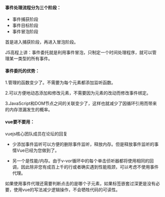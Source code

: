 
#### 事件处理流程分为三个阶段：
 
- 事件捕获阶段
- 事件目标阶段
- 事件冒泡阶段


首是进入捕获阶段，再进入冒泡阶段。

JS高程上讲：事件委托就是利用事件冒泡，只制定一个时间处理程序，就可以管理某一类型的所有事件。



#### 事件委托的优势：

1.管理的函数变少了。不需要为每个元素都添加监听函数。

2.可以方便地动态添加和修改元素，不需要因为元素的改动而修改事件绑定。

3.JavaScript和DOM节点之间的关联变少了，这样也就减少了因循环引用而带来的内存泄漏发生的概率。


#### vue要不要用：

vuejs核心团队成员在论坛的回复

- 少添加事件监听可以方便的删除事件监听，释放内存。但是释放事件监听的事情Vue已经为您做到了。

- 另一个是性能/内存。由于v-vor循环中的每个单击侦听器都将使用相同的回调，因此除非您有成百上千的行或者确实遇到性能瓶颈，可以考虑不使用事件代理。

如果使用事件代理还需要判断点击的是哪个子元素，如果标签嵌套过深更是没有必要，使用vue的写法减少逻辑操作，不会牺牲代码的可读性。